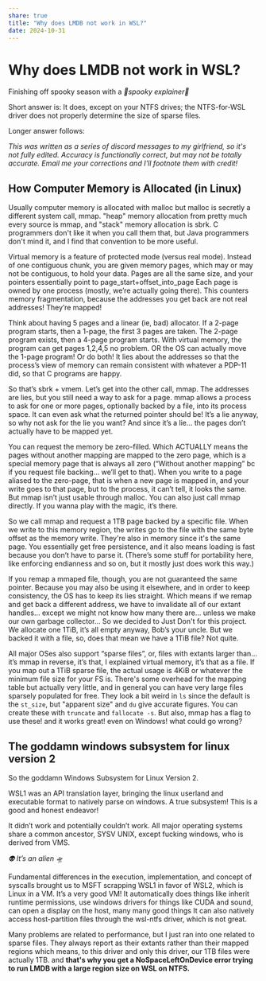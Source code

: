 ```yaml
---
share: true
title: "Why does LMDB not work in WSL?"
date: 2024-10-31
---
```

# Why does LMDB not work in WSL?

Finishing off spooky season with a *👻spooky explainer👻*

Short answer is: It does, except on your NTFS drives; the NTFS-for-WSL driver does not properly determine the size of sparse files.

Longer answer follows:

*This was written as a series of discord messages to my girlfriend, so it's not fully edited. Accuracy is functionally correct, but may not be totally accurate. Email me your corrections and I'll footnote them with credit!*

## How Computer Memory is Allocated (in Linux)
Usually computer memory is allocated with malloc but malloc is secretly a different system call, mmap. "heap" memory allocation from pretty much every source is mmap, and "stack" memory allocation is sbrk. C programmers don't like it when you call them that, but Java programmers don't mind it, and I find that convention to be more useful.

Virtual memory is a feature of protected mode (versus real mode). Instead of one contiguous chunk, you are given memory pages, which may or may not be contiguous, to hold your data. Pages are all the same size, and your pointers essentially point to page_start+offset_into_page
Each page is owned by one process (mostly, we’re actually going there). This counters memory fragmentation, because the addresses you get back are not real addresses! They’re mapped!

Think about having 5 pages and a linear (ie, bad) allocator. If a 2-page program starts, then a 1-page, the first 3 pages are taken. The 2-page program exists, then a 4-page program starts.
With virtual memory, the program can get pages 1,2,4,5 no problem.
OR the OS can actually move the 1-page program! Or do both! It lies about the addresses so that the process’s view of memory can remain consistent with whatever a PDP-11 did, so that C programs are happy.

So that’s sbrk + vmem. Let’s get into the other call, mmap.
The addresses are lies, but you still need a way to ask for a page. mmap allows a process to ask for one or more pages, optionally backed by a file, into its process space. It can even ask what the returned pointer should be!
It’s a lie anyway, so why not ask for the lie you want? And since it’s a lie… the pages don’t actually have to be mapped yet.

You can request the memory be zero-filled. Which ACTUALLY means the pages without another mapping are mapped to the zero page, which is a special memory page that is always all zero (“Without another mapping” bc if you request file backing… we’ll get to that).
When you write to a page aliased to the zero-page, that is when a new page is mapped in, and your write goes to that page, but to the process, it can’t tell, it looks the same.
But mmap isn’t just usable through malloc. You can also just call mmap directly. If you wanna play with the magic, it’s there.

So we call mmap and request a 1TB page backed by a specific file. When we write to this memory region, the writes go to the file with the same byte offset as the memory write. They're also in memory since it's the same page.
You essentially get free persistence, and it also means loading is fast because you don’t have to parse it. (There’s some stuff for portability here, like enforcing endianness and so on, but it mostly just does work this way.)

If you remap a mmaped file, though, you are not guaranteed the same pointer. Because you may also be using it elsewhere, and in order to keep consistency, the OS has to keep its lies straight. Which means if we remap and get back a different address, we have to invalidate all of our extant handles… except we might not know how many there are… unless we make our own garbage collector…
So we decided to Just Don't for this project. We allocate one 1TiB, it’s all empty anyway, Bob’s your uncle. But we backed it with a file, so, does that mean we have a 1TiB file? Not quite.

All major OSes also support “sparse files”, or, files with extants larger than… it’s mmap in reverse, it’s that, I explained virtual memory, it’s that as a file. If you map out a 1TiB sparse file, the actual usage is 4KiB or whatever the minimum file size for your FS is. There's some overhead for the mapping table but actually very little, and in general you can have very large files sparsely populated for free. They look a bit weird in `ls` since the default is the `st_size`, but "apparent size" and `du` give accurate figures.
You can create these with `truncate` and `fallocate -s`. But also, mmap has a flag to use these! and it works great! even on Windows! what could go wrong?

## The goddamn windows subsystem for linux version 2

So the goddamn Windows Subsystem for Linux Version 2.

WSL1 was an API translation layer, bringing the linux userland and executable format to natively parse on windows. A true subsystem! This is a good and honest endeavor!

It didn’t work and potentially couldn’t work. All major operating systems share a common ancestor, SYSV UNIX, except fucking windows, who is derived from VMS.

*👽 It’s an alien 🛸*

Fundamental differences in the execution, implementation, and concept of syscalls brought us to MSFT scrapping WSL1 in favor of WSL2, which is Linux in a VM. 
It’s a very good VM! It automatically does things like inherit runtime permissions, use windows drivers for things like CUDA and sound, can open a display on the host, many many good things
It can also natively access host-partition files through the wsl-ntfs driver, which is not great. 

Many problems are related to performance, but I just ran into one related to sparse files. They always report as their extants rather than their mapped regions
which means, to this driver and only this driver, our 1TB files were actually 1TB. and **that's why you get a NoSpaceLeftOnDevice error trying to run LMDB with a large region size on WSL on NTFS.**